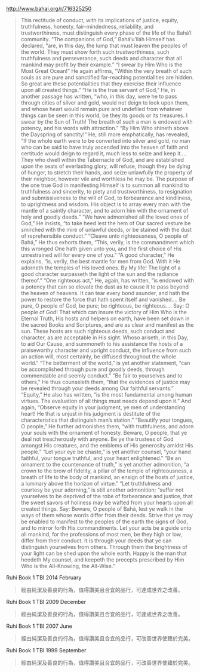 http://www.bahai.org/r/716325250

>This rectitude of conduct, with its implications of justice, equity, truthfulness, honesty, fair-mindedness, reliability, and trustworthiness, must distinguish every phase of the life of the Bahá’í community. “The companions of God,” Bahá’u’lláh Himself has declared, “are, in this day, the lump that must leaven the peoples of the world. They must show forth such trustworthiness, such truthfulness and perseverance, such deeds and character that all mankind may profit by their example.” “I swear by Him Who is the Most Great Ocean!” He again affirms, “Within the very breath of such souls as are pure and sanctified far-reaching potentialities are hidden. So great are these potentialities that they exercise their influence upon all created things.” “He is the true servant of God,” He, in another passage has written, “who, in this day, were he to pass through cities of silver and gold, would not deign to look upon them, and whose heart would remain pure and undefiled from whatever things can be seen in this world, be they its goods or its treasures. I swear by the Sun of Truth! The breath of such a man is endowed with potency, and his words with attraction.” “By Him Who shineth above the Dayspring of sanctity!” He, still more emphatically, has revealed, “If the whole earth were to be converted into silver and gold, no man who can be said to have truly ascended into the heaven of faith and certitude would deign to regard it, much less to seize and keep it.… They who dwell within the Tabernacle of God, and are established upon the seats of everlasting glory, will refuse, though they be dying of hunger, to stretch their hands, and seize unlawfully the property of their neighbor, however vile and worthless he may be. The purpose of the one true God in manifesting Himself is to summon all mankind to truthfulness and sincerity, to piety and trustworthiness, to resignation and submissiveness to the will of God, to forbearance and kindliness, to uprightness and wisdom. His object is to array every man with the mantle of a saintly character, and to adorn him with the ornament of holy and goodly deeds.” “We have admonished all the loved ones of God,” He insists, “to take heed lest the hem of Our sacred vesture be smirched with the mire of unlawful deeds, or be stained with the dust of reprehensible conduct.” “Cleave unto righteousness, O people of Bahá,” He thus exhorts them, “This, verily, is the commandment which this wronged One hath given unto you, and the first choice of His unrestrained will for every one of you.” “A good character,” He explains, “is, verily, the best mantle for men from God. With it He adorneth the temples of His loved ones. By My life! The light of a good character surpasseth the light of the sun and the radiance thereof.” “One righteous act,” He, again, has written, “is endowed with a potency that can so elevate the dust as to cause it to pass beyond the heaven of heavens. It can tear every bond asunder, and hath the power to restore the force that hath spent itself and vanished.… Be pure, O people of God, be pure; be righteous, be righteous.… Say: O people of God! That which can insure the victory of Him Who is the Eternal Truth, His hosts and helpers on earth, have been set down in the sacred Books and Scriptures, and are as clear and manifest as the sun. These hosts are such righteous deeds, such conduct and character, as are acceptable in His sight. Whoso ariseth, in this Day, to aid Our Cause, and summoneth to his assistance the hosts of a praiseworthy character and upright conduct, the influence from such an action will, most certainly, be diffused throughout the whole world.” “The betterment of the world,” is yet another statement, “can be accomplished through pure and goodly deeds, through commendable and seemly conduct.” “Be fair to yourselves and to others,” He thus counseleth them, “that the evidences of justice may be revealed through your deeds among Our faithful servants.” “Equity,” He also has written, “is the most fundamental among human virtues. The evaluation of all things must needs depend upon it.” And again, “Observe equity in your judgment, ye men of understanding heart! He that is unjust in his judgment is destitute of the characteristics that distinguish man’s station.” “Beautify your tongues, O people,” He further admonishes them, “with truthfulness, and adorn your souls with the ornament of honesty. Beware, O people, that ye deal not treacherously with anyone. Be ye the trustees of God amongst His creatures, and the emblems of His generosity amidst His people.” “Let your eye be chaste,” is yet another counsel, “your hand faithful, your tongue truthful, and your heart enlightened.” “Be an ornament to the countenance of truth,” is yet another admonition, “a crown to the brow of fidelity, a pillar of the temple of righteousness, a breath of life to the body of mankind, an ensign of the hosts of justice, a luminary above the horizon of virtue.” “Let truthfulness and courtesy be your adorning,” is still another admonition; “suffer not yourselves to be deprived of the robe of forbearance and justice, that the sweet savors of holiness may be wafted from your hearts upon all created things. Say: Beware, O people of Bahá, lest ye walk in the ways of them whose words differ from their deeds. Strive that ye may be enabled to manifest to the peoples of the earth the signs of God, and to mirror forth His commandments. Let your acts be a guide unto all mankind, for the professions of most men, be they high or low, differ from their conduct. It is through your deeds that ye can distinguish yourselves from others. Through them the brightness of your light can be shed upon the whole earth. Happy is the man that heedeth My counsel, and keepeth the precepts prescribed by Him Who is the All-Knowing, the All-Wise.”

Ruhi Book 1 TBI 2014 February

>經由純潔及善良的行為，值得讚美且合宜的品行，可達成世界之改善。

Ruhi Book 1 TBI 2009 December

>經由純潔及善良的行為，值得讚美且合宜的品行，可達成世界之改善。

Ruhi Book 1 TBI 2007 June

>經由純潔及善良的行為，值得讚美且合宜的品行，可改善世界使臻於完美。

Ruhi Book 1 TBI 1999 September

>經由純潔及善良的行為，值得讚美且合宜的品行，可改善世界使臻於完美。

